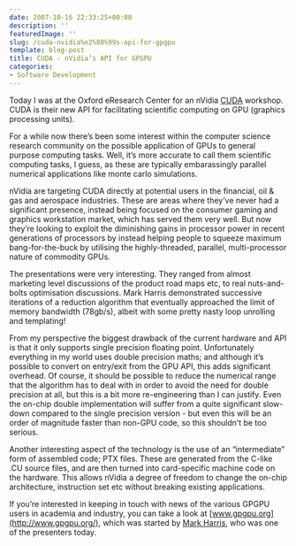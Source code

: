 ```yaml
---
date: 2007-10-16 22:33:25+00:00
description: ''
featuredImage: ''
slug: /cuda-nvidia%e2%80%99s-api-for-gpgpu
template: blog-post
title: CUDA - nVidia’s API for GPGPU
categories:
- Software Development
---
```


Today I was at the Oxford eResearch Center for an nVidia [CUDA](http://developer.nvidia.com/object/cuda.html) workshop. CUDA is their new API for facilitating scientific computing on GPU (graphics processing units).


For a while now there’s been some interest within the computer science research community on the possible application of GPUs to general purpose computing tasks. Well, it’s more accurate to call them scientific computing tasks, I guess, as these are typically embarassingly parallel numerical applications like monte carlo simulations.

nVidia are targeting CUDA directly at potential users in the financial, oil & gas and aerospace industries. These are areas where they’ve never had a significant presence, instead being focused on the consumer gaming and graphics workstation market, which has served them very well. But now they’re looking to exploit the diminishing gains in processor power in recent generations of processors by instead helping people to squeeze maximum bang-for-the-buck by utilising the highly-threaded, parallel, multi-processor nature of commodity GPUs.

The presentations were very interesting. They ranged from almost marketing level discussions of the product road maps etc, to real nuts-and-bolts optimisation discussions. Mark Harris demonstrated successive iterations of a reduction algorithm that eventually approached the limit of memory bandwidth (78gb/s), albeit with some pretty nasty loop unrolling and templating!

From my perspective the biggest drawback of the current hardware and API is that it only supports single precision floating point. Unfortunately everything in my world uses double precision maths; and although it’s possible to convert on entry/exit from the GPU API, this adds significant overhead. Of course, it should be possible to reduce the numerical range that the algorithm has to deal with in order to avoid the need for double precision at all, but this is a bit more re-engineering than I can justify. Even the on-chip double implementation will suffer from a quite significant slow-down compared to the single precision version - but even this will be an order of magnitude faster than non-GPU code, so this shouldn’t be too serious.

Another interesting aspect of the technology is the use of an “intermediate” form of assembled code; PTX files. These are generated from the C-like .CU source files, and are then turned into card-specific machine code on the hardware. This allows nVidia a degree of freedom to change the on-chip architecture, instruction set etc without breaking existing applications.

If you’re interested in keeping in touch with news of the various GPGPU users in academia and industry, you can take a look at [www.gpgpu.org](http://www.gpgpu.org/), which was started by [Mark Harris](http://www.markmark.net/), who was one of the presenters today.
